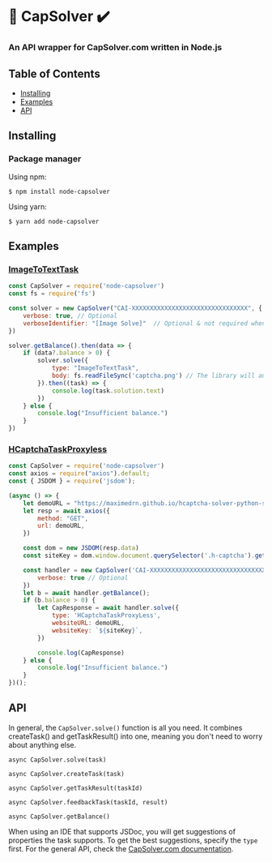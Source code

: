 # 🤖 CapSolver ✔️
### An API wrapper for CapSolver.com written in Node.js
## Table of Contents
- [Installing](#Installing)
- [Examples](#Examples)
- [API](#API)
## Installing
### Package manager
Using npm:
```
$ npm install node-capsolver
```
Using yarn:
```
$ yarn add node-capsolver
```

## Examples
### [ImageToTextTask](https://docs.capsolver.com/guide/recognition/ImageToTextTask.html)
```js
const CapSolver = require('node-capsolver')
const fs = require('fs')

const solver = new CapSolver("CAI-XXXXXXXXXXXXXXXXXXXXXXXXXXXXXXXX", {
    verbose: true, // Optional
    verboseIdentifier: "[Image Solve]"  // Optional & not required when verbose: true
})

solver.getBalance().then(data => {
    if (data?.balance > 0) {
        solver.solve({
            type: "ImageToTextTask",
            body: fs.readFileSync('captcha.png') // The library will automatically convert buffers into base64	strings for you
        }).then((task) => {
            console.log(task.solution.text)
        })
    } else {
        console.log("Insufficient balance.")
    }
})
```
### [HCaptchaTaskProxyless](https://docs.capsolver.com/guide/captcha/HCaptcha.html)
```js
const CapSolver = require('node-capsolver')
const axios = require("axios").default;
const { JSDOM } = require('jsdom');

(async () => {
    let demoURL = "https://maximedrn.github.io/hcaptcha-solver-python-selenium/";
    let resp = await axios({
        method: "GET",
        url: demoURL,
    })

    const dom = new JSDOM(resp.data)
    const siteKey = dom.window.document.querySelector('.h-captcha').getAttribute('data-sitekey');

    const handler = new CapSolver('CAI-XXXXXXXXXXXXXXXXXXXXXXXXXXXXXXXX', {
        verbose: true // Optional
    })
    let b = await handler.getBalance();
    if (b.balance > 0) {
        let CapResponse = await handler.solve({
            type: 'HCaptchaTaskProxyLess',
            websiteURL: demoURL,
            websiteKey: `${siteKey}`,
        })

        console.log(CapResponse)
    } else {
        console.log("Insufficient balance.")
    }
})();
```
## API
In general, the `CapSolver.solve()` function is all you need. It combines createTask() and getTaskResult() into one, meaning you don't need to worry about anything else.

`async CapSolver.solve(task)`

`async CapSolver.createTask(task)`

`async CapSolver.getTaskResult(taskId)`

`async CapSolver.feedbackTask(taskId, result)`

`async CapSolver.getBalance()`

When using an IDE that supports JSDoc, you will get suggestions of properties the task supports. To get the best suggestions, specify the `type` first.
For the general API, check the [CapSolver.com documentation](https://docs.capsolver.com/).
